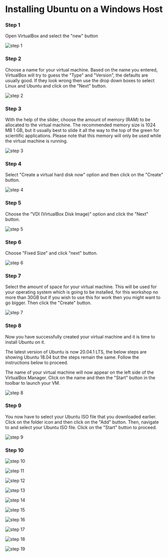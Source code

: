 # Installing Ubuntu on a Windows Host

### Step 1

Open VirtualBox and select the "new" button

![step 1](/images/step1.png)

### Step 2

Choose a name for your virtual machine. Based on the name you entered, VirtualBox will try to guess the "Type" and "Version", the defaults are usually good. If they look wrong then use the drop down boxes to select Linux and Ubuntu and click on the "Next" button.

![step 2](/images/step2.png)

### Step 3

With the help of the slider, choose the amount of memory (RAM) to be allocated to the virtual machine. The recommended memory size is 1024 MB 1 GB, but it usually best to slide it all the way to the top of the green for scientific applications. Please note that this memory will only be used while the virtual machine is running.

![step 3](/images/step3.png)

### Step 4

Select "Create a virtual hard disk now" option and then click on the "Create" button.

![step 4](/images/step4.png)

### Step 5

Choose the "VDI (VirtualBox Disk Image)" option and click the "Next" button.

![step 5](/images/step5.png)

### Step 6

Choose "Fixed Size" and click "next" button.

![step 6](/images/step6.png)

### Step 7

Select the amount of space for your virtual machine. This will be used for your operating system which is going to be installed, for this workshop no more than 30GB but if you wish to use this for work then you might want to go bigger. Then click the "Create" button.

![step 7](/images/step7.png)

### Step 8

Now you have successfully created your virtual machine and it is time to install Ubuntu on it. 

The latest version of Ubuntu is now 20.04.1 LTS, the below steps are showing Ubuntu 18.04 but the steps remain the same. Follow the instructions below to proceed.

The name of your virtual machine will now appear on the left side of the VirtualBox Manager. Click on the name and then the "Start" button in the toolbar to launch your VM.

![step 8](/images/step8.png)

### Step 9

You now have to select your Ubuntu ISO file that you downloaded earlier. Click on the folder icon and then click on the "Add" button. Then, navigate to and select your Ubuntu ISO file. Click on the "Start" button to proceed.

![step 9](/images/step9.png)

### Step 10



![step 10](/images/step10.png)

![step 11](/images/step11.png)

![step 12](/images/step12.png)

![step 13](/images/step13.png)

![step 14](/images/step14.png)

![step 15](/images/step15.png)

![step 16](/images/step16.png)

![step 17](/images/step17.png)

![step 18](/images/step18.png)

![step 19](/images/step19.png)
